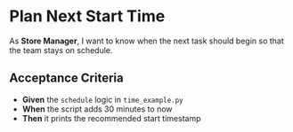 # Plan Next Start Time

As **Store Manager**, I want to know when the next task should begin so that the team stays on schedule.

## Acceptance Criteria
- **Given** the `schedule` logic in `time_example.py`
- **When** the script adds 30 minutes to now
- **Then** it prints the recommended start timestamp
